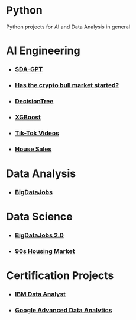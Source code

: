 # Python

Python projects for AI and Data Analysis in general

# AI Engineering
- ### [SDA-GPT](https://github.com/jorgegabrielvm/Python/tree/main/SDA-GPT)
- ### [Has the crypto bull market started?](https://github.com/jorgegabrielvm/Python/tree/main/ML/LSTM)
- ### [DecisionTree](https://github.com/jorgegabrielvm/Python/tree/main/ML/DecisionTree)
- ### [XGBoost](https://github.com/jorgegabrielvm/Python/tree/main/ML/XGBoost)
- ### [Tik-Tok Videos](https://github.com/jorgegabrielvm/Python/tree/main/Google/Tik-Tok%20project)
- ### [House Sales](https://github.com/jorgegabrielvm/Python/tree/main/IBM/House%20Sales%20in%20King%20County%2C%20USA)

# Data Analysis
- ### [BigDataJobs](https://github.com/jorgegabrielvm/Python/tree/main/BigDataJobs)

# Data Science
- ### [BigDataJobs 2.0](https://github.com/jorgegabrielvm/Python/tree/main/BigDataJobs2)
- ### [90s Housing Market](https://github.com/jorgegabrielvm/Python/tree/main/90s%20Housing%20Market)

# Certification Projects
- ### [IBM Data Analyst](https://github.com/jorgegabrielvm/Python/tree/main/IBM)

- ### [Google Advanced Data Analytics](https://github.com/jorgegabrielvm/Python/tree/main/Google)
